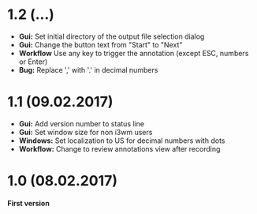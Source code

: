 # 1.2 (...)
* **Gui:** Set initial directory of the output file selection dialog
* **Gui:** Change the button text from "Start" to "Next"
* **Workflow** Use any key to trigger the annotation (except ESC, numbers or Enter)
* **Bug:** Replace ',' with '.' in decimal numbers

# 1.1 (09.02.2017)
* **Gui:** Add version number to status line
* **Gui:** Set window size for non i3wm users
* **Windows:** Set localization to US for decimal numbers with dots
* **Workflow:** Change to review annotations view after recording

# 1.0 (08.02.2017)
#### First version
